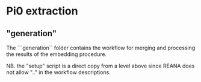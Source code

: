 # Pi0 extraction

## "generation"

The ```generation`` folder contains the workflow for merging
and processing the results of the embedding procedure.

NB. the "setup" script is a direct copy from a level above
since REANA does not allow ".." in the workflow descriptions.

